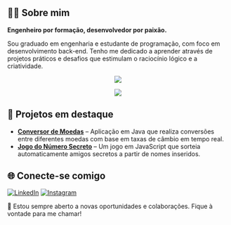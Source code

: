 ## 👨‍💻 Sobre mim
**Engenheiro por formação, desenvolvedor por paixão.**

Sou graduado em engenharia e estudante de programação, com foco em desenvolvimento back-end. Tenho me dedicado a aprender através de projetos práticos e desafios que estimulam o raciocínio lógico e a criatividade.

<p align="center">
  <img src="https://github-readme-stats.vercel.app/api?username=devhmsr&count_private=true&show_icons=true&theme=radical" />
</p>

<p align="center">
  <img src="https://skillicons.dev/icons?i=java,js,html,css,git" />
</p>

## 🚀 Projetos em destaque

- [**Conversor de Moedas**](https://github.com/DevHmsr/Desafio-Conversor-de-Moedas-Alura) – Aplicação em Java que realiza conversões entre diferentes moedas com base em taxas de câmbio em tempo real.
- [**Jogo do Número Secreto**](https://github.com/DevHmsr/Challenge-Amigo-Secreto-Alura) – Um jogo em JavaScript que sorteia automaticamente amigos secretos a partir de nomes inseridos.

## 🌐 Conecte-se comigo

[![LinkedIn](https://img.shields.io/badge/-LinkedIn-blue?style=flat-square&logo=Linkedin&logoColor=white)](https://www.linkedin.com/in/heitor-matos/)
[![Instagram](https://img.shields.io/badge/-Instagram-C13584?style=flat-square&logo=instagram&logoColor=white)](https://www.instagram.com/heitormsr/)

💬 Estou sempre aberto a novas oportunidades e colaborações. Fique à vontade para me chamar!
